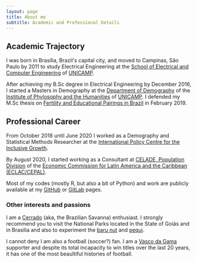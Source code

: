```yaml
---
layout: page
title: About me
subtitle: Academic and Professional Details
---
```


## Academic Trajectory
I was born in Brasília, Brazil's capital city, and moved to Campinas, São Paulo by 2011 to study Electrical Engineering at the [School of Electrical and Computer Engineering](https://www.fee.unicamp.br/?language=en) of [UNICAMP](https://www.unicamp.br/unicamp/english). 

After achieving my B.Sc degree in Electrical Engineering by December 2016, I started a Masters in Demography at the [Department of Demography](https://www.ifch.unicamp.br/ifch/en/pos/demografia/institutional) of the [Institute of Phylosophy and the Humanities](https://www.ifch.unicamp.br/ifch/) of [UNICAMP](https://www.unicamp.br/unicamp/english). I defended my M.Sc thesis on [Fertility and Educational Pairings in Brazil](http://repositorio.unicamp.br/jspui/handle/REPOSIP/333826) in February 2019.

## Professional Career
From October 2018 until June 2020 I worked as a Demography and Statistical Methods Researcher at the [International Policy Centre for the Inclusive Growth](https://ipcig.org/). 

By August 2020, I started working as a Consultant at [CELADE, Population Division](https://www.cepal.org/en/acerca-de-poblacion-y-desarrollo) of the [Economic Commission for Latin America and the Caribbean (ECLAC/CEPAL)](https://www.cepal.org/en).

Most of my codes (mostly R, but also a bit of Python) and work are publicly available at my [GitHub](https://github.com/josehcms) or [GitLab](https://gitlab.com/zecosta.monteiro) pages.

### Other interests and passions 
I am a [Cerrado](https://en.wikipedia.org/wiki/Cerrado) (aka, the Brazilian Savanna) enthusiast. I strongly recommend you to visit the National Parks located in the State of Goiás and in Brasília and also to experiment the [baru nut](https://en.wikipedia.org/wiki/Baru_seed) and [pequi](https://en.wikipedia.org/wiki/Caryocar_brasiliense).

I cannot deny I am also a football (soccer?) fan. I am a [Vasco da Gama](https://vasco.com.br/site/) supporter and despite its total incapacity to win titles over the last 20 years, it has one of the most beaultiful histories of football. 


